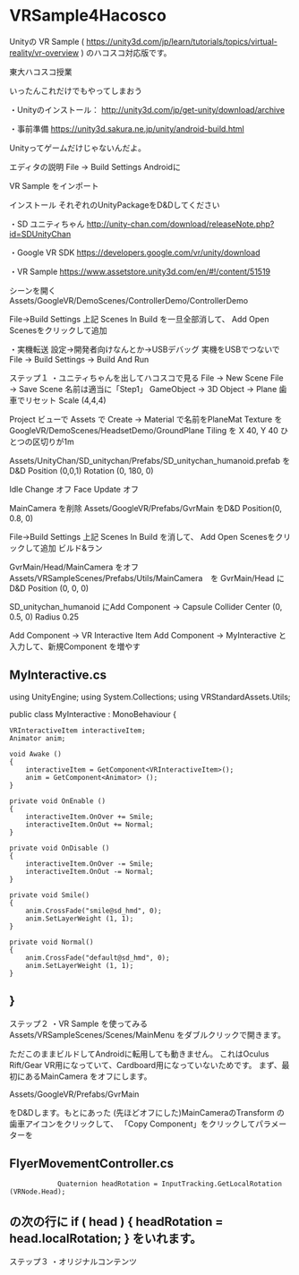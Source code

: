 # VRSample4Hacosco
Unityの VR Sample ( https://unity3d.com/jp/learn/tutorials/topics/virtual-reality/vr-overview ) のハコスコ対応版です。

東大ハコスコ授業

いったんこれだけでもやってしまおう

・Unityのインストール：
http://unity3d.com/jp/get-unity/download/archive

・事前準備
https://unity3d.sakura.ne.jp/unity/android-build.html

Unityってゲームだけじゃないんだよ。

エディタの説明
File → Build Settings
Androidに

VR Sample をインポート

インストール
それぞれのUnityPackageをD&Dしてください

・SD ユニティちゃん
http://unity-chan.com/download/releaseNote.php?id=SDUnityChan

・Google VR SDK
https://developers.google.com/vr/unity/download

・VR Sample
https://www.assetstore.unity3d.com/en/#!/content/51519

シーンを開く
Assets/GoogleVR/DemoScenes/ControllerDemo/ControllerDemo

File→Build Settings
上記 Scenes In Build を一旦全部消して、
Add Open Scenesをクリックして追加

・実機転送
設定→開発者向けなんとか→USBデバッグ
実機をUSBでつないで
File → Build Settings → Build And Run


ステップ１
・ユニティちゃんを出してハコスコで見る
File → New Scene
File → Save Scene 名前は適当に「Step1」
GameObject → 3D Object → Plane
歯車でリセット
Scale (4,4,4)

Project ビューで Assets で
Create → Material
で名前をPlaneMat
Texture を GoogleVR/DemoScenes/HeadsetDemo/GroundPlane 
Tiling を X 40, Y 40
ひとつの区切りが1m

Assets/UnityChan/SD_unitychan/Prefabs/SD_unitychan_humanoid.prefab をD&D
Position (0,0,1) Rotation (0, 180, 0)

Idle Change オフ
Face Update オフ

MainCamera を削除
Assets/GoogleVR/Prefabs/GvrMain をD&D
Position(0, 0.8, 0)

File→Build Settings
上記 Scenes In Build を消して、
Add Open Scenesをクリックして追加
ビルド&ラン

GvrMain/Head/MainCamera をオフ
Assets/VRSampleScenes/Prefabs/Utils/MainCamera　を GvrMain/Head に D&D
Position (0, 0, 0)

SD_unitychan_humanoid にAdd Component → Capsule Collider 
Center (0, 0.5, 0)  Radius 0.25

Add Component → VR Interactive Item 
Add Component → MyInteractive と入力して、新規Component を増やす

MyInteractive.cs
---
using UnityEngine;
using System.Collections;
using VRStandardAssets.Utils;

public class MyInteractive : MonoBehaviour {
	
	VRInteractiveItem interactiveItem;
	Animator anim;

	void Awake ()
	{
		interactiveItem = GetComponent<VRInteractiveItem>();
		anim = GetComponent<Animator> ();
	}

	private void OnEnable ()
	{
		interactiveItem.OnOver += Smile;
		interactiveItem.OnOut += Normal;
	}

	private void OnDisable ()
	{
		interactiveItem.OnOver -= Smile;
		interactiveItem.OnOut -= Normal;
	}

	private void Smile()
	{
		anim.CrossFade("smile@sd_hmd", 0);
		anim.SetLayerWeight (1, 1);
	}

	private void Normal()
	{
		anim.CrossFade("default@sd_hmd", 0);
		anim.SetLayerWeight (1, 1);
	}
}
---



ステップ２
・VR Sample を使ってみる
Assets/VRSampleScenes/Scenes/MainMenu
をダブルクリックで開きます。

ただこのままビルドしてAndroidに転用しても動きません。
これはOculus Rift/Gear VR用になっていて、Cardboard用になっていないためです。
まず、最初にあるMainCamera をオフにします。

Assets/GoogleVR/Prefabs/GvrMain

をD&Dします。もとにあった (先ほどオフにした)MainCameraのTransform の歯車アイコンをクリックして、
「Copy Component」をクリックしてパラメーターを

FlyerMovementController.cs
---
                Quaternion headRotation = InputTracking.GetLocalRotation (VRNode.Head);
の次の行に
				if ( head ) {
					headRotation = head.localRotation;
				}
をいれます。
---

ステップ３
・オリジナルコンテンツ

